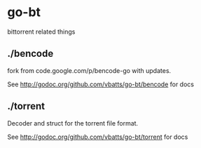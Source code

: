# go-bt

bittorrent related things

## ./bencode

fork from code.google.com/p/bencode-go with updates.

See http://godoc.org/github.com/vbatts/go-bt/bencode for docs

## ./torrent

Decoder and struct for the torrent file format.

See http://godoc.org/github.com/vbatts/go-bt/torrent for docs

